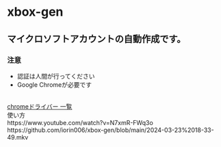 # xbox-gen
<h2>マイクロソフトアカウントの自動作成です。　</h2>
<h3>注意</h3>
<ul>
  <li>認証は人間が行ってください</li>
  <li>Google Chromeが必要です</li>
</ul>

<br>
<a href="https://googlechromelabs.github.io/chrome-for-testing/">chromeドライバー 一覧</a>
<br>
使い方
<br>
https://www.youtube.com/watch?v=N7xmR-FWq3o
https://github.com/iorin006/xbox-gen/blob/main/2024-03-23%2018-33-49.mkv
